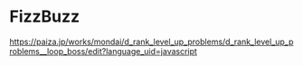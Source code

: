 # FizzBuzz
https://paiza.jp/works/mondai/d_rank_level_up_problems/d_rank_level_up_problems__loop_boss/edit?language_uid=javascript

